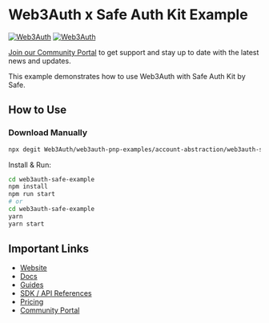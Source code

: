 # Web3Auth x Safe Auth Kit Example

[![Web3Auth](https://img.shields.io/badge/Web3Auth-SDK-blue)](https://web3auth.io/docs/sdk/web/modal/)
[![Web3Auth](https://img.shields.io/badge/Web3Auth-Community-cyan)](https://community.web3auth.io)

[Join our Community Portal](https://community.web3auth.io/) to get support and stay up to date with the latest news and updates.

This example demonstrates how to use Web3Auth with Safe Auth Kit by Safe.

## How to Use

### Download Manually

```bash
npx degit Web3Auth/web3auth-pnp-examples/account-abstraction/web3auth-safe-example web3auth-safe-example
```

Install & Run:

```bash
cd web3auth-safe-example
npm install
npm run start
# or
cd web3auth-safe-example
yarn
yarn start
```

## Important Links

- [Website](https://web3auth.io)
- [Docs](https://web3auth.io/docs)
- [Guides](https://web3auth.io/docs/guides)
- [SDK / API References](https://web3auth.io/docs/sdk)
- [Pricing](https://web3auth.io/pricing.html)
- [Community Portal](https://community.web3auth.io)
